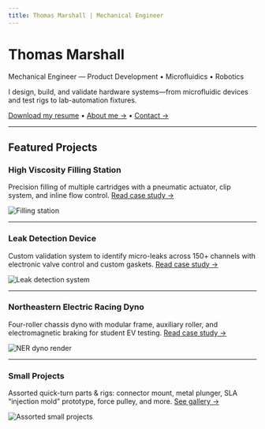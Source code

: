 ```yaml
---
title: Thomas Marshall | Mechanical Engineer
---
```


# Thomas Marshall
Mechanical Engineer — Product Development • Microfluidics • Robotics

I design, build, and validate hardware systems—from microfluidic devices and test rigs to lab-automation fixtures.

[Download my resume](/resume/Thomas_Marshall_Resume_2025.pdf) • [About me →](/about.md) • [Contact →](/contact.md)

---

## Featured Projects

### High Viscosity Filling Station
Precision filling of multiple cartridges with a pneumatic actuator, clip system, and inline flow control.
[Read case study →](/projects/high-viscosity-filling-station.md)

![Filling station](/images/hvfs-setup.jpg)

---

### Leak Detection Device
Custom validation system to identify micro-leaks across 150+ channels with electronic valve control and custom gaskets.
[Read case study →](/projects/leak-detection-device.md)

![Leak detection system](/images/leak-system-hero.jpg)

---

### Northeastern Electric Racing Dyno
Four-roller chassis dyno with modular frame, auxiliary roller, and electromagnetic braking for student EV testing.
[Read case study →](/projects/ner-dyno.md)

![NER dyno render](/images/ner-render.jpg)

---

### Small Projects
Assorted quick-turn parts & rigs: connector mount, metal plunger, SLA “injection mold” prototype, force pulley, and more.
[See gallery →](/projects/small-projects.md)

![Assorted small projects](/images/small-connector-mount.jpg)
